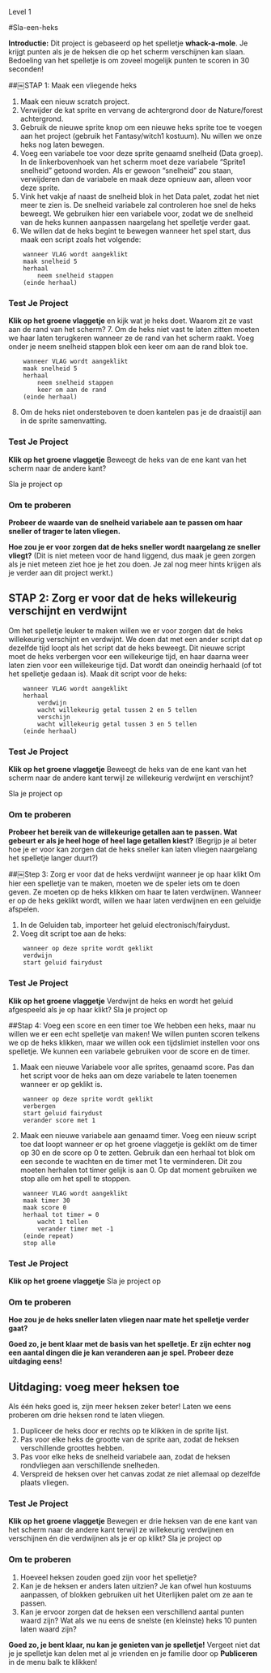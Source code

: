 Level 1

#Sla-een-heks

__Introductie:__
Dit project is gebaseerd op het spelletje __whack-a-mole__. Je krijgt punten als je de heksen die op het scherm verschijnen kan slaan. Bedoeling van het spelletje is om zoveel mogelijk punten te scoren in 30 seconden!

##￼STAP 1: Maak een vliegende heks
1. Maak een nieuw scratch project.
2. Verwijder de kat sprite en vervang de achtergrond door de Nature/forest achtergrond.
3. Gebruik de nieuwe sprite knop om een nieuwe heks sprite toe te voegen aan het project (gebruik het Fantasy/witch1 kostuum). Nu willen we onze heks nog laten bewegen.
4. Voeg een variabele toe voor deze sprite genaamd snelheid (Data groep). In de linkerbovenhoek van het scherm moet deze variabele “Sprite1 snelheid” getoond worden. Als er gewoon “snelheid” zou staan, verwijderen dan de variabele en maak deze opnieuw aan, alleen voor deze sprite.
5. Vink het vakje af naast de snelheid blok in het Data palet, zodat het niet meer te zien is. De snelheid variabele zal controleren hoe snel de heks beweegt. We gebruiken hier een variabele voor, zodat we de snelheid van de heks kunnen aanpassen naargelang het spelletje verder gaat.
6. We willen dat de heks begint te bewegen wanneer het spel start, dus maak een script zoals het volgende:

```scratch
	wanneer VLAG wordt aangeklikt
	maak snelheid 5
	herhaal
		neem snelheid stappen
	(einde herhaal)
```

### Test Je Project
__Klik op het groene vlaggetje__ en kijk wat je heks doet. Waarom zit ze vast aan de rand van het scherm?
7. Om de heks niet vast te laten zitten moeten we haar laten terugkeren wanneer ze de rand van het scherm raakt. Voeg onder je neem snelheid stappen blok een keer om aan de rand blok toe.
```scratch
	wanneer VLAG wordt aangeklikt
	maak snelheid 5
	herhaal
		neem snelheid stappen
		keer om aan de rand
	(einde herhaal)
```
8. Om de heks niet ondersteboven te doen kantelen pas je de draaistijl aan in de sprite samenvatting.

### Test Je Project
__Klik op het groene vlaggetje__
Beweegt de heks van de ene kant van het scherm naar de andere kant?

Sla je project op

### Om te proberen
__Probeer de waarde van de snelheid variabele aan te passen om haar sneller of trager te laten vliegen.__

__Hoe zou je er voor zorgen dat de heks sneller wordt naargelang ze sneller vliegt?__
(Dit is niet meteen voor de hand liggend, dus maak je geen zorgen als je niet meteen ziet hoe je het zou doen. Je zal nog meer hints krijgen als je verder aan dit project werkt.)

## STAP 2: Zorg er voor dat de heks willekeurig verschijnt en verdwijnt
Om het spelletje leuker te maken willen we er voor zorgen dat de heks willekeurig verschijnt en verdwijnt. We doen dat met een ander script dat op dezelfde tijd loopt als het script dat de heks beweegt. Dit nieuwe script moet de heks verbergen voor een willekeurige tijd, en haar daarna weer laten zien voor een willekeurige tijd. Dat wordt dan oneindig herhaald (of tot het spelletje gedaan is).
Maak dit script voor de heks:
```scratch
	wanneer VLAG wordt aangeklikt
	herhaal
		verdwijn
		wacht willekeurig getal tussen 2 en 5 tellen
		verschijn
		wacht willekeurig getal tussen 3 en 5 tellen
	(einde herhaal)
```
### Test Je Project
__Klik op het groene vlaggetje__
Beweegt de heks van de ene kant van het scherm naar de andere kant terwijl ze willekeurig verdwijnt en verschijnt?

Sla je project op

### Om te proberen
__Probeer het bereik van de willekeurige getallen aan te passen. Wat gebeurt er als je heel hoge of heel lage getallen kiest?__
(Begrijp je al beter hoe je er voor kan zorgen dat de heks sneller kan laten vliegen naargelang het spelletje langer duurt?)

##￼Step 3: Zorg er voor dat de heks verdwijnt wanneer je op haar klikt
Om hier een spelletje van te maken, moeten we de speler iets om te doen geven. Ze moeten op de heks klikken om haar te laten verdwijnen. Wanneer er op de heks geklikt wordt, willen we haar laten verdwijnen en een geluidje afspelen.
1. In de Geluiden tab, importeer het geluid electronisch/fairydust.
2. Voeg dit script toe aan de heks:
```scratch
	wanneer op deze sprite wordt geklikt
	verdwijn
	start geluid fairydust
```
### Test Je Project
__Klik op het groene vlaggetje__
Verdwijnt de heks en wordt het geluid afgespeeld als je op haar klikt?
Sla je project op

##Stap 4: Voeg een score en een timer toe
We hebben een heks, maar nu willen we er een echt spelletje van maken! We willen punten scoren telkens we op de heks klikken, maar we willen ook een tijdslimiet instellen voor ons spelletje. We kunnen een variabele gebruiken voor de score en de timer.

1. Maak een nieuwe Variabele voor alle sprites, genaamd score. Pas dan het script voor de heks aan om deze variabele te laten toenemen wanneer er op geklikt is.
```scratch
	wanneer op deze sprite wordt geklikt
	verbergen
	start geluid fairydust
	verander score met 1
```
2. Maak een nieuwe variabele aan genaamd timer. Voeg een nieuw script toe dat loopt wanneer er op het groene vlaggetje is geklikt om de timer op 30 en de score op 0 te zetten. Gebruik dan een herhaal tot blok om een seconde te wachten en de timer met 1 te verminderen. Dit zou moeten herhalen tot timer gelijk is aan 0. Op dat moment gebruiken we stop alle om het spell te stoppen.
```scratch
	wanneer VLAG wordt aangeklikt
	maak timer 30
	maak score 0
	herhaal tot timer = 0
		wacht 1 tellen
		verander timer met -1
	(einde repeat)
	stop alle
```


### Test Je Project
__Klik op het groene vlaggetje__
Sla je project op

### Om te proberen
__Hoe zou je de heks sneller laten vliegen naar mate het spelletje verder gaat?__

__Goed zo, je bent klaar met de basis van het spelletje. Er zijn echter nog een aantal dingen die je kan veranderen aan je spel. Probeer deze uitdaging eens!__
## Uitdaging: voeg meer heksen toe
Als één heks goed is, zijn meer heksen zeker beter! Laten we eens proberen om drie heksen rond te laten vliegen.
1. Dupliceer de heks door er rechts op te klikken in de sprite lijst.
2. Pas voor elke heks de grootte van de sprite aan, zodat de heksen verschillende groottes hebben.
3. Pas voor elke heks de snelheid variabele aan, zodat de heksen rondvliegen aan verschillende snelheden.
4. Verspreid de heksen over het canvas zodat ze niet allemaal op dezelfde plaats vliegen.
### Test Je Project
__Klik op het groene vlaggetje__
Bewegen er drie heksen van de ene kant van het scherm naar de andere kant terwijl ze willekeurig verdwijnen en verschijnen én die verdwijnen als je er op klikt?
Sla je project op
### Om te proberen
1. Hoeveel heksen zouden goed zijn voor het spelletje?
2. Kan je de heksen er anders laten uitzien? Je kan ofwel hun kostuums aanpassen, of blokken gebruiken uit het Uiterlijken palet om ze aan te passen.
3. Kan je ervoor zorgen dat de heksen een verschillend aantal punten waard zijn? Wat als we nu eens de snelste (en kleinste) heks 10 punten laten waard zijn?

__Goed zo, je bent klaar, nu kan je genieten van je spelletje!__
Vergeet niet dat je je spelletje kan delen met al je vrienden en je familie door op __Publiceren__ in de menu balk te klikken!